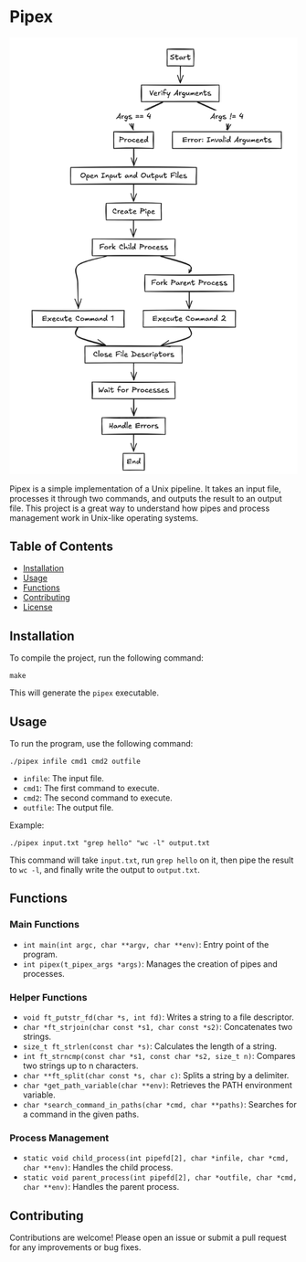 
# Pipex
![Pipex Flow Diagram](include/diagram_explanatory.png)

Pipex is a simple implementation of a Unix pipeline. It takes an input file, processes it through two commands, and outputs the result to an output file. This project is a great way to understand how pipes and process management work in Unix-like operating systems.

## Table of Contents

- [Installation](#installation)
- [Usage](#usage)
- [Functions](#functions)
- [Contributing](#contributing)
- [License](#license)

## Installation

To compile the project, run the following command:

```
make
```

This will generate the `pipex` executable.

## Usage

To run the program, use the following command:

```
./pipex infile cmd1 cmd2 outfile
```

- `infile`: The input file.
- `cmd1`: The first command to execute.
- `cmd2`: The second command to execute.
- `outfile`: The output file.

Example:

```
./pipex input.txt "grep hello" "wc -l" output.txt
```

This command will take `input.txt`, run `grep hello` on it, then pipe the result to `wc -l`, and finally write the output to `output.txt`.

## Functions

### Main Functions

- `int main(int argc, char **argv, char **env)`: Entry point of the program.
- `int pipex(t_pipex_args *args)`: Manages the creation of pipes and processes.

### Helper Functions

- `void ft_putstr_fd(char *s, int fd)`: Writes a string to a file descriptor.
- `char *ft_strjoin(char const *s1, char const *s2)`: Concatenates two strings.
- `size_t ft_strlen(const char *s)`: Calculates the length of a string.
- `int ft_strncmp(const char *s1, const char *s2, size_t n)`: Compares two strings up to n characters.
- `char **ft_split(char const *s, char c)`: Splits a string by a delimiter.
- `char *get_path_variable(char **env)`: Retrieves the PATH environment variable.
- `char *search_command_in_paths(char *cmd, char **paths)`: Searches for a command in the given paths.

### Process Management

- `static void child_process(int pipefd[2], char *infile, char *cmd, char **env)`: Handles the child process.
- `static void parent_process(int pipefd[2], char *outfile, char *cmd, char **env)`: Handles the parent process.

## Contributing

Contributions are welcome! Please open an issue or submit a pull request for any improvements or bug fixes.
